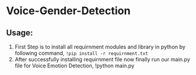# Voice-Gender-Detection
## Usage:
1. First Step is to install all requirnment modules and library in python by following command,
`!pip install -r requirnment.txt`
2. After successfully installing requirnment file now finally run our main.py file for Voice Emotion Detection,
!python main.py
